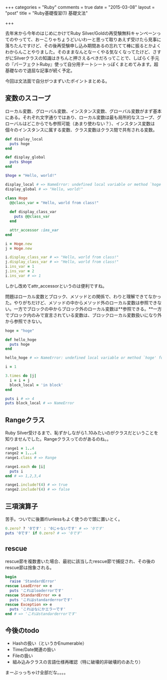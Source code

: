 +++
categories = "Ruby"
comments = true
date = "2015-03-08"
layout = "post"
title = "Ruby基礎復習(1) 基礎文法"

+++

去年末から今年のはじめにかけてRuby Silver/Goldの再受験無料キャンペーンってのやってて、おーこりゃちょうどいいわーと思って取りあえず受けたら見事に落ちたんですけど、その後再受験申し込み期間あるの忘れてて棒に振るとかよくわからんことやりました。そのままなんとなーくやる気なくなってたけど、さすがにSilverクラスの知識はきちんと押さえるべきだろってことで、しばらく手元の『パーフェクトRuby』使って自分用チートシートっぽくまとめてみます。超基礎なので退屈な記事が続く予定。

今回は文法面で自分がつまずいたポイントまとめる。

## 変数のスコープ

ローカル変数、グローバル変数、インスタンス変数、グローバル変数がまず基本にある。それぞれ文字通りではあり、ローカル変数は最も局所的なスコープ、グローバルはどこからでも参照可能（あまり使わない？）、インスタンス変数は個々のインスタンスに属する変数、クラス変数はクラス間で共有される変数。

```ruby
def display_local
  puts hoge
end

def display_global
  puts $hoge
end

$hoge = "Hello, world!"

display_local # => NameError: undefined local variable or method `hoge' for main:Object
display_global # => "Hello, world!"
```

```ruby
class Hoge
  @@class_var = "Hello, world from class!"
  
  def display_class_var
    puts @@class_var
  end

  attr_accessor :ins_var
end

i = Hoge.new
j = Hoge.new

i.display_class_var # => "Hello, world from class!"
j.display_class_var # => "Hello, world from class!"
i.ins_var = 1
j.ins_var = 2
i.ins_var # => 1
```

しかし改めてattr_accessorというのは便利ですね。

問題はローカル変数とブロック、メソッドとの関係で、わりと理解できてなかった。やりがちだけど、メソッドの中からメソッド外のローカル変数は参照できない。一方でブロックの中からブロック外のローカル変数は**参照できる。**一方でブロック内のみで宣言されている変数は、ブロックローカル変数扱いになり外から参照できない。

```ruby
hoge = "hoge"

def hello_hoge
  puts hoge
end

hello_hoge # => NameError: undefined local variable or method `hoge' for main:Object
```

```ruby
i = 1

3.times do |j|
  i = i + j
  block_local = 'in block'
end

puts i # => 4
puts block_local # => NameError
```

## Rangeクラス

Ruby Silver受けるまで、恥ずかしながら1..10みたいのがクラスだということを知りませんでした。Rangeクラスってのがあるのね。。

```ruby
range1 = 1..4
range2 = 1...4
range1.class # => Range

range1.each do |i|
  puts i
end # => 1,2,3,4

range1.include?(4) # => true
range2.include?(4) # => false
```

## 三項演算子

苦手。ついでに後置if/unlessもよく使うので頭に置いとく。

```ruby
0.zero? ? '0です' : '0じゃないです' # => '0です'
puts '0です' if 0.zero? # => '0です'
```

## rescue

rescue節を複数書いた場合、最初に該当したrescue節で捕捉され、その後のrescue節は捨象される。

```ruby
begin
  raise 'StandardError'
rescue LoadError => e
  puts 'これはloaderrorです'
rescue StandardError => e
  puts 'これはstandarderrorです'
rescue Exception => e
  puts 'これはなにかエラーです'
end # => 'これはstandarderrorです'
```

## 今後のtodo

- Hashの扱い（というかEnumerable）
- Time/Date関連の扱い
- Fileの扱い
- 組み込みクラスの言語仕様再確認（特に破壊的非破壊的のあたり）

まーぶっっちゃけ全部だな。。。。

